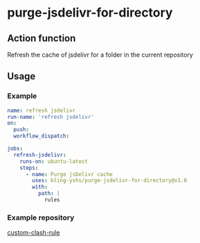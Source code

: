 # purge-jsdelivr-for-directory

## Action function

Refresh the cache of jsdelivr for a folder in the current repository

## Usage

### Example

```yaml
name: refresh jsdelivr
run-name: 'refresh jsdelivr'
on:
  push:
  workflow_dispatch:

jobs:
  refresh-jsdelivr:
    runs-on: ubuntu-latest
    steps:
      - name: Purge jsDelivr cache
        uses: bling-yshs/purge-jsdelivr-for-directory@v1.0
        with:
          path: |
            rules
```

### Example repository

[custom-clash-rule](https://github.com/bling-yshs/custom-clash-rule)
